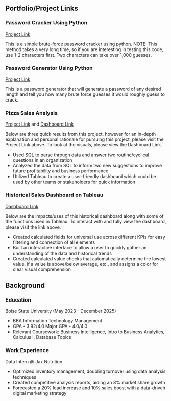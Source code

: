 ## Portfolio/Project Links

### Password Cracker Using Python 
[Project Link](https://github.com/bradymillr/PasswordCracker/blob/main/README.md)

This is a simple brute-force password cracker using python. NOTE: This method takes a very long time, so if you are interesting in testing this code, use 1-2 characters first. Two characters can take over 1,000 guesses.

### Password Generator Using Python 
[Project Link](https://github.com/bradymillr/PasswordGenerator/blob/main/README.md)

This is a password generator that will generate a password of any desired length and tell you how many brute force guesses it would roughly guess to crack.

### Pizza Sales Analysis 
[Project Link](https://github.com/bradymillr/PizzaSalesAnalysis) and  [Dashboard Link](https://public.tableau.com/views/PizzaSalesDashboard_17190327361970/PizzaSalesDashboard?:language=en-US&:sid=&:display_count=n&:origin=viz_share_link)

Below are three quick results from this project, however for an in-depth explanation and personal rationale for pursuing this project, please visit the Project Link above. To look at the visuals, please view the Dashboard Link.
- Used SQL to parse through data and answer two routine/cyclical questions in an organization
- Analyzed the data from SQL to inform two new suggestions to improve future profitability and business performance
- Utilized Tableau to create a user-friendly dashboard which could be used by other teams or stakeholders for quick information

### Historical Sales Dashboard on Tableau

[Dashboard Link](https://public.tableau.com/views/HistoricalSalesDashboard/SalesDashboard?:language=en-US&publish=yes&:sid=&:display_count=n&:origin=viz_share_link)

Below are the impacts/uses of this historical dashboard along with some of the functions used in Tableau. To interact with and fully view the dashboard, please visit the link above.
- Created calculated fields for universal use across different KPIs for easy filtering and connection of all elements
- Built an interactive interface to allow a user to quickly gather an understanding of the data and historical trends
- Created calculated value checks that automatically determine the lowest value, if a value is above/below average, etc., and assigns a color for clear visual comprehension

## Background

### Education
Boise State University (May 2023 - December 2025)
- BBA Information Technology Management
- GPA - 3.92/4.0 Major GPA - 4.0/4.0
- Relevant Coursework: Business Intelligence, Intro to Business Analytics, Calculus I, Database Topics
  
### Work Experience
Data Intern @ Jax Nutrition
- Optimized inventory management, doubling turnover using data analysis techniques
- Created competitive analysis reports, aiding an 8% market share growth
- Forecasted a 20% lead increase and 10% sales boost with a data-driven digital marketing strategy



